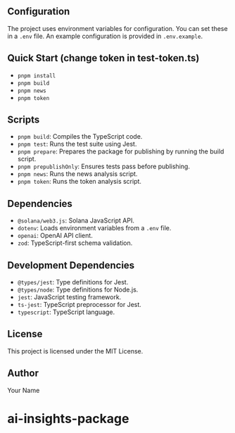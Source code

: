 ## Configuration

The project uses environment variables for configuration. You can set these in a `.env` file. An example configuration is provided in `.env.example`.

## Quick Start (change token in test-token.ts)

- `pnpm install`
- `pnpm build`
- `pnpm news`
- `pnpm token`

## Scripts

- `pnpm build`: Compiles the TypeScript code.
- `pnpm test`: Runs the test suite using Jest.
- `pnpm prepare`: Prepares the package for publishing by running the build script.
- `pnpm prepublishOnly`: Ensures tests pass before publishing.
- `pnpm news`: Runs the news analysis script.
- `pnpm token`: Runs the token analysis script.

## Dependencies

- `@solana/web3.js`: Solana JavaScript API.
- `dotenv`: Loads environment variables from a `.env` file.
- `openai`: OpenAI API client.
- `zod`: TypeScript-first schema validation.

## Development Dependencies

- `@types/jest`: Type definitions for Jest.
- `@types/node`: Type definitions for Node.js.
- `jest`: JavaScript testing framework.
- `ts-jest`: TypeScript preprocessor for Jest.
- `typescript`: TypeScript language.

## License

This project is licensed under the MIT License.

## Author

Your Name

# ai-insights-package
